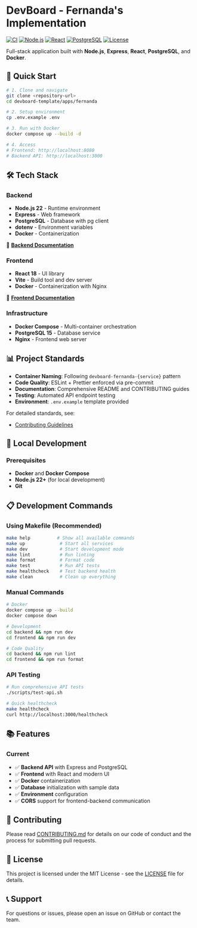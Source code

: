 # DevBoard - Fernanda's Implementation

[![CI](https://github.com/mads-family/devboard-template/actions/workflows/ci-fernanda.yml/badge.svg)](https://github.com/mads-family/devboard-template/actions/workflows/ci-fernanda.yml)
[![Node.js](https://img.shields.io/badge/Node.js-22+-green.svg)](https://nodejs.org/)
[![React](https://img.shields.io/badge/React-18+-blue.svg)](https://reactjs.org/)
[![PostgreSQL](https://img.shields.io/badge/PostgreSQL-15+-purple.svg)](https://postgresql.org/)
[![License](https://img.shields.io/badge/License-MIT-yellow.svg)](LICENSE)

Full-stack application built with **Node.js**, **Express**, **React**, **PostgreSQL**, and **Docker**.

## 🚀 Quick Start

```bash
# 1. Clone and navigate
git clone <repository-url>
cd devboard-template/apps/fernanda

# 2. Setup environment
cp .env.example .env

# 3. Run with Docker
docker compose up --build -d

# 4. Access
# Frontend: http://localhost:8080
# Backend API: http://localhost:3000
```

## 🛠️ Tech Stack

### Backend

- **Node.js 22** - Runtime environment
- **Express** - Web framework
- **PostgreSQL** - Database with pg client
- **dotenv** - Environment variables
- **Docker** - Containerization

📖 **[Backend Documentation](./backend/README.md)**

### Frontend

- **React 18** - UI library
- **Vite** - Build tool and dev server
- **Docker** - Containerization with Nginx

📖 **[Frontend Documentation](./frontend/README.md)**

### Infrastructure

- **Docker Compose** - Multi-container orchestration
- **PostgreSQL 15** - Database service
- **Nginx** - Frontend web server

## 📊 Project Standards

- **Container Naming**: Following `devboard-fernanda-{service}` pattern
- **Code Quality**: ESLint + Prettier enforced via pre-commit
- **Documentation**: Comprehensive README and CONTRIBUTING guides
- **Testing**: Automated API endpoint testing
- **Environment**: `.env.example` template provided

For detailed standards, see:

- [Contributing Guidelines](./docs/CONTRIBUTING.md)

## 🔧 Local Development

### Prerequisites

- **Docker** and **Docker Compose**
- **Node.js 22+** (for local development)
- **Git**

## 📋 Development Commands

### Using Makefile (Recommended)

```bash
make help          # Show all available commands
make up             # Start all services
make dev            # Start development mode
make lint           # Run linting
make format         # Format code
make test           # Run API tests
make healthcheck    # Test backend health
make clean          # Clean up everything
```

### Manual Commands

```bash
# Docker
docker compose up --build
docker compose down

# Development
cd backend && npm run dev
cd frontend && npm run dev

# Code Quality
cd backend && npm run lint
cd frontend && npm run format
```

### API Testing

```bash
# Run comprehensive API tests
./scripts/test-api.sh

# Quick healthcheck
make healthcheck
curl http://localhost:3000/healthcheck
```

## 📚 Features

### Current

- ✅ **Backend API** with Express and PostgreSQL
- ✅ **Frontend** with React and modern UI
- ✅ **Docker** containerization
- ✅ **Database** initialization with sample data
- ✅ **Environment** configuration
- ✅ **CORS** support for frontend-backend communication

## 🤝 Contributing

Please read [CONTRIBUTING.md](./docs/CONTRIBUTING.md) for details on our code of conduct and the process for submitting pull requests.

## 📄 License

This project is licensed under the MIT License - see the [LICENSE](LICENSE) file for details.

## 📞 Support

For questions or issues, please open an issue on GitHub or contact the team.
